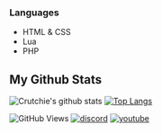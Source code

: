 ### Languages
* HTML & CSS
* Lua
* PHP

## My Github Stats
![Crutchie's github stats](https://github-readme-stats.vercel.app/api?username=xsimplybeny&show_icons=true&theme=dark)
[![Top Langs](https://github-readme-stats.vercel.app/api/top-langs/?username=xsimplybeny&layout=compact&theme=dark)](https://github.com/anuraghazra/github-readme-stats)

![GitHub Views](https://komarev.com/ghpvc/?username=xsimplybeny&color=1b1f23)
[![discord](https://img.shields.io/badge/Community-+-7289db.svg?logo=discord&logoWidth=20)](https://discord.gg/Bauyrg2TzD)
[![youtube](https://img.shields.io/badge/YouTube-+-D0312D.svg?logo=youtube&logoWidth=20)](https://www.youtube.com/channel/UCYui7Fv5PyMohyeznTaITMQ)
